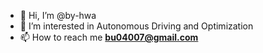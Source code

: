 - 👋 Hi, I’m @by-hwa
- 👀 I’m interested in Autonomous Driving and Optimization
- 📫 How to reach me **bu04007@gmail.com**

<!---
bye-hwa/bye-hwa is a ✨ special ✨ repository because its `README.md` (this file) appears on your GitHub profile.
You can click the Preview link to take a look at your changes.
--->
